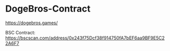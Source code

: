 # DogeBros-Contract

https://dogebros.games/   

BSC Contract: https://bscscan.com/address/0x243f75Dcf38f914750fA7bEF6aa9BF9E5C22A6F7
